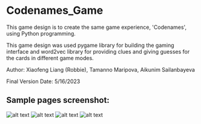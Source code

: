 # Codenames_Game

This game design is to create the same game experience, 'Codenames', using Python programming. 

This game design was used pygame library for building the gaming interface and word2vec library for providing clues and giving guesses for the cards in different game modes.

Author: Xiaofeng Liang (Robbie), Tamanno Maripova, Aikunim Sailanbayeva

Final Version Date: 5/16/2023

## Sample pages screenshot:
![alt text](https://github.com/RobbieL37/Codenames_Game/codenames_homepage.png)
![alt text](https://github.com/RobbieL37/Codenames_Game/spymaster_mode.png)
![alt text](https://github.com/RobbieL37/Codenames_Game/definition_page.png)
![alt text](https://github.com/RobbieL37/Codenames_Game/player_mode.png)


